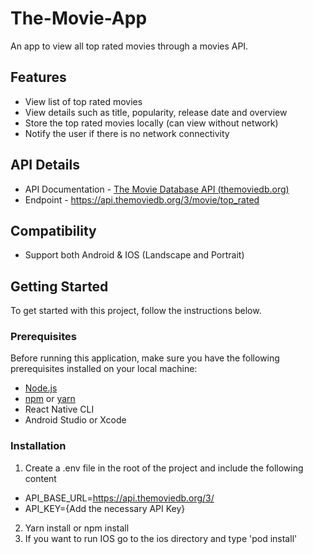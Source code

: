 # The-Movie-App

An app to view all top rated movies through a movies API.

## Features

- View list of top rated movies
- View details such as title, popularity, release date and overview
- Store the top rated movies locally (can view without network)
- Notify the user if there is no network connectivity

## API Details

- API Documentation - <a href="https://developers.themoviedb.org/3/movies/get-top-rated-movies">The Movie Database API (themoviedb.org) </a>
- Endpoint - https://api.themoviedb.org/3/movie/top_rated

## Compatibility

- Support both Android & IOS (Landscape and Portrait)

## Getting Started

To get started with this project, follow the instructions below.

### Prerequisites

Before running this application, make sure you have the following prerequisites installed on your local machine:

- <a href="https://nodejs.org/en/download">Node.js </a>
- <a href="https://docs.npmjs.com/getting-started">npm</a> or <a href="https://classic.yarnpkg.com/en/docs/install#mac-stable">yarn</a>
- React Native CLI
- Android Studio or Xcode

### Installation

1. Create a .env file in the root of the project and include the following content

- API_BASE_URL=https://api.themoviedb.org/3/
- API_KEY={Add the necessary API Key}

2. Yarn install or npm install
3. If you want to run IOS go to the ios directory and type 'pod install'

